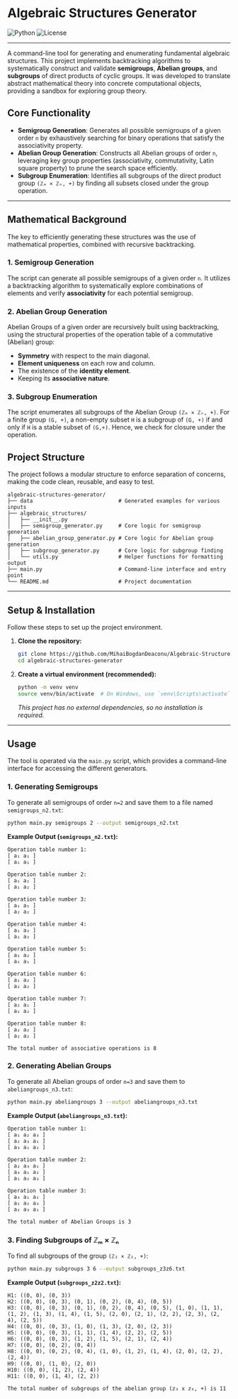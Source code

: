 # Algebraic Structures Generator

![Python](https://img.shields.io/badge/Python-3.8+-blue.svg)
![License](https://img.shields.io/badge/License-MIT-green.svg)

---

A command-line tool for generating and enumerating fundamental algebraic structures. This project implements backtracking algorithms to systematically construct and validate **semigroups**, **Abelian groups**, and **subgroups** of direct products of cyclic groups. It was developed to translate abstract mathematical theory into concrete computational objects, providing a sandbox for exploring group theory.

## Core Functionality

-   **Semigroup Generation**: Generates all possible semigroups of a given order `n` by exhaustively searching for binary operations that satisfy the associativity property.
-   **Abelian Group Generation**: Constructs all Abelian groups of order `n`, leveraging key group properties (associativity, commutativity, Latin square property) to prune the search space efficiently.
-   **Subgroup Enumeration**: Identifies all subgroups of the direct product group `(ℤₘ × ℤₙ, +)` by finding all subsets closed under the group operation.

---

## Mathematical Background

The key to efficiently generating these structures was the use of mathematical properties, combined with recursive backtracking.

### 1\. Semigroup Generation

The script can generate all possible semigroups of a given order `n`. It utilizes a backtracking algorithm to systematically explore combinations of elements and verify **associativity** for each potential semigroup.

### 2\. Abelian Group Generation

Abelian Groups of a given order are recursively built using backtracking, using the structural properties of the operation table of a commutative (Abelian) group:

  - **Symmetry** with respect to the main diagonal.
  - **Element uniqueness** on each row and column.
  - The existence of the **identity element**.
  - Keeping its **associative nature**.

### 3\. Subgroup Enumeration

The script enumerates all subgroups of the Abelian Group `(ℤₘ × ℤₙ, +)`. For a finite group `(G, +)`, a non-empty subset `H` is a subgroup of `(G, +)` if and only if `H` is a stable subset of `(G,+)`. Hence, we check for closure under the operation.

## Project Structure

The project follows a modular structure to enforce separation of concerns, making the code clean, reusable, and easy to test.

```
algebraic-structures-generator/
├── data                           # Generated examples for various inputs
├── algebraic_structures/
│   ├── __init__.py
│   ├── semigroup_generator.py     # Core logic for semigroup generation
│   ├── abelian_group_generator.py # Core logic for Abelian group generation
│   ├── subgroup_generator.py      # Core logic for subgroup finding
│   └── utils.py                   # Helper functions for formatting output
├── main.py                        # Command-line interface and entry point
└── README.md                      # Project documentation
```

---

## Setup & Installation

Follow these steps to set up the project environment.

1.  **Clone the repository:**
    ```bash
    git clone https://github.com/MihaiBogdanDeaconu/Algebraic-Structures-Generator-Script.git
    cd algebraic-structures-generator
    ```

2.  **Create a virtual environment (recommended):**
    ```bash
    python -m venv venv
    source venv/bin/activate  # On Windows, use `venv\Scripts\activate`
    ```
    *This project has no external dependencies, so no installation is required.*

---

## Usage

The tool is operated via the `main.py` script, which provides a command-line interface for accessing the different generators.

### 1. Generating Semigroups

To generate all semigroups of order `n=2` and save them to a file named `semigroups_n2.txt`:

```bash
python main.py semigroups 2 --output semigroups_n2.txt
```
**Example Output (`semigroups_n2.txt`):**
```
Operation table number 1: 
[ a₁ a₁ ]
[ a₁ a₁ ]

Operation table number 2: 
[ a₁ a₁ ]
[ a₁ a₂ ]

Operation table number 3: 
[ a₁ a₁ ]
[ a₂ a₂ ]

Operation table number 4: 
[ a₁ a₂ ]
[ a₁ a₂ ]

Operation table number 5: 
[ a₁ a₂ ]
[ a₂ a₁ ]

Operation table number 6: 
[ a₁ a₂ ]
[ a₂ a₂ ]

Operation table number 7: 
[ a₂ a₁ ]
[ a₁ a₂ ]

Operation table number 8: 
[ a₂ a₂ ]
[ a₂ a₂ ]

The total number of associative operations is 8
```

### 2. Generating Abelian Groups

To generate all Abelian groups of order `n=3` and save them to `abeliangroups_n3.txt`:

```bash
python main.py abeliangroups 3 --output abeliangroups_n3.txt
```
**Example Output (`abeliangroups_n3.txt`):**
```
Operation table number 1:
[ a₁ a₂ a₃ ]
[ a₂ a₃ a₁ ]
[ a₃ a₁ a₂ ]

Operation table number 2:
[ a₂ a₃ a₁ ]
[ a₃ a₁ a₂ ]
[ a₁ a₂ a₃ ]

Operation table number 3:
[ a₃ a₁ a₂ ]
[ a₁ a₂ a₃ ]
[ a₂ a₃ a₁ ]

The total number of Abelian Groups is 3
```

### 3. Finding Subgroups of ℤₘ × ℤₙ

To find all subgroups of the group `(ℤ₂ × ℤ₂, +)`:

```bash
python main.py subgroups 3 6 --output subgroups_z3z6.txt
```
**Example Output (`subgroups_z2z2.txt`):**
```
H1: ((0, 0), (0, 3))
H2: ((0, 0), (0, 3), (0, 1), (0, 2), (0, 4), (0, 5))
H3: ((0, 0), (0, 3), (0, 1), (0, 2), (0, 4), (0, 5), (1, 0), (1, 1), (1, 2), (1, 3), (1, 4), (1, 5), (2, 0), (2, 1), (2, 2), (2, 3), (2, 4), (2, 5))
H4: ((0, 0), (0, 3), (1, 0), (1, 3), (2, 0), (2, 3))
H5: ((0, 0), (0, 3), (1, 1), (1, 4), (2, 2), (2, 5))
H6: ((0, 0), (0, 3), (1, 2), (1, 5), (2, 1), (2, 4))
H7: ((0, 0), (0, 2), (0, 4))
H8: ((0, 0), (0, 2), (0, 4), (1, 0), (1, 2), (1, 4), (2, 0), (2, 2), (2, 4))
H9: ((0, 0), (1, 0), (2, 0))
H10: ((0, 0), (1, 2), (2, 4))
H11: ((0, 0), (1, 4), (2, 2))

The total number of subgroups of the abelian group (𝕫₃ x 𝕫₆, +) is 11

```
